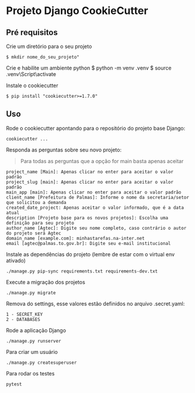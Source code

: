 # Projeto Django CookieCutter 

## Pré requisitos

Crie um diretório para o seu projeto

    $ mkdir nome_do_seu_projeto"

Crie e habilite um ambiente python
    $ python -m venv .venv
    $ source .venv\Script\activate

Instale o cookiecutter

    $ pip install "cookiecutter>=1.7.0"

## Uso

Rode o cookiecutter apontando para o repositório do projeto base Django:

    cookiecutter ...

Responda as perguntas sobre seu novo projeto:
> Para todas as perguntas que a opção for main basta apenas aceitar

    project_name [Main]: Apenas clicar no enter para aceitar o valor padrão
    project_slug [main]: Apenas clicar no enter para aceitar o valor padrão
    main_app [main]: Apenas clicar no enter para aceitar o valor padrão
    client_name [Prefeitura de Palmas]: Informe o nome da secretaria/setor que solicitou a demanda
    created_date_project: Apenas aceitar o valor informado, que é a data atual
    description [Projeto base para os novos projetos]: Escolha uma definição para seu projeto
    author_name [Agtec]: Digite seu nome completo, caso contrário o autor do projeto será Agtec
    domain_name [example.com]: minhastarefas.na-inter.net
    email [agtec@palmas.to.gov.br]: Digite seu e-mail institucional

Instale as dependências do projeto (lembre de estar com o virtual env ativado)

    ./manage.py pip-sync requirements.txt requirements-dev.txt

Execute a migração dos projetos

    ./manage.py migrate

Remova do settings, esse valores estão definidos no arquivo .secret.yaml:

    1 - SECRET_KEY
    2 - DATABASES

Rode a aplicação Django

    ./manage.py runserver

Para criar um usuário

    ./manage.py createsuperuser

Para rodar os testes

    pytest